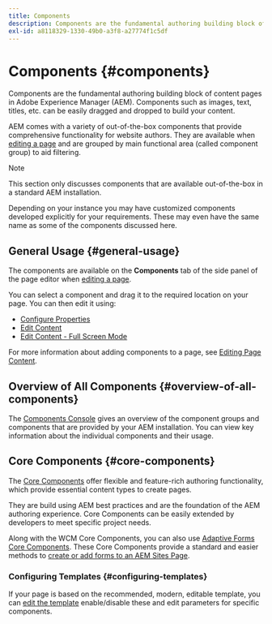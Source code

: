 ```yaml
---
title: Components
description: Components are the fundamental authoring building block of content pages in AEM
exl-id: a8118329-1330-49b0-a3f8-a27774f1c5df
---
```

# Components {#components}

Components are the fundamental authoring building block of content pages in Adobe Experience Manager (AEM). Components such as images, text, titles, etc. can be easily dragged and dropped to build your content.

AEM comes with a variety of out-of-the-box components that provide comprehensive functionality for website authors. They are available when [editing a page](/help/sites-cloud/authoring/fundamentals/editing-content.md) and are grouped by main functional area (called component group) to aid filtering.

>[!NOTE]
>
>This section only discusses components that are available out-of-the-box in a standard AEM installation.
>
>Depending on your instance you may have customized components developed explicitly for your requirements. These may even have the same name as some of the components discussed here.

## General Usage {#general-usage}

The components are available on the **Components** tab of the side panel of the page editor when [editing a page](/help/sites-cloud/authoring/fundamentals/editing-content.md).

You can select a component and drag it to the required location on your page. You can then edit it using:

* [Configure Properties](/help/sites-cloud/authoring/fundamentals/page-properties.md)
* [Edit Content](/help/sites-cloud/authoring/fundamentals/editing-content.md)
* [Edit Content - Full Screen Mode](/help/sites-cloud/authoring/fundamentals/editing-content.md#edit-content-full-screen-mode)

For more information about adding components to a page, see [Editing Page Content](/help/sites-cloud/authoring/fundamentals/editing-content.md).

## Overview of All Components {#overview-of-all-components}

The [Components Console](/help/sites-cloud/authoring/features/components-console.md) gives an overview of the component groups and components that are provided by your AEM installation. You can view key information about the individual components and their usage.

## Core Components {#core-components}

The [Core Components](https://experienceleague.adobe.com/docs/experience-manager-core-components/using/introduction.html) offer flexible and feature-rich authoring functionality, which provide essential content types to create pages.

They are build using AEM best practices and are the foundation of the AEM authoring experience. Core Components can be easily extended by developers to meet specific project needs.

Along with the WCM Core Components, you can also use [Adaptive Forms Core Components](https://experienceleague.adobe.com/docs/experience-manager-core-components/using/adaptive-forms/introduction.html?lang=en#features). These Core Components provide a standard and easier methods to [create or add forms to an AEM Sites Page](/help/forms/create-or-add-an-adaptive-form-to-aem-sites-page.md). 

### Configuring Templates {#configuring-templates}

If your page is based on the recommended, modern, editable template, you can [edit the template](/help/sites-cloud/authoring/features/templates.md) enable/disable these and edit parameters for specific components.
